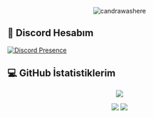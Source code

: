 <p align='center'>
<img src="https://komarev.com/ghpvc/?username=candrawashere&label=Ziyaretçi%20Sayısı&color=blueviolet&style=for-the-badge" alt="candrawashere"/>
</p>

##  👥 Discord Hesabım

[![Discord Presence](https://lanyard.cnrad.dev/api/937307538087616523)](https://discord.com/users/937307538087616523)

## 💻 GitHub İstatistiklerim
<p align = 'center'>
    <img src='https://github-readme-streak-stats.herokuapp.com/?user=candrawashere&theme=gotham&hide_border=true'>
</p>
<p align = 'center'>
    <img src='https://github-readme-stats.vercel.app/api?username=candrawashere&count_private=true&include_all_commits=true&show_icons=true&theme=gotham&hide_border=true&line_height=27'/>
    <img src='https://github-readme-stats.vercel.app/api/top-langs/?username=candrawashere&show_icons=true&hide=php,html,typescript,css,markdown,python&theme=gotham&line_height=27&hide_border=true'/>
</p>
